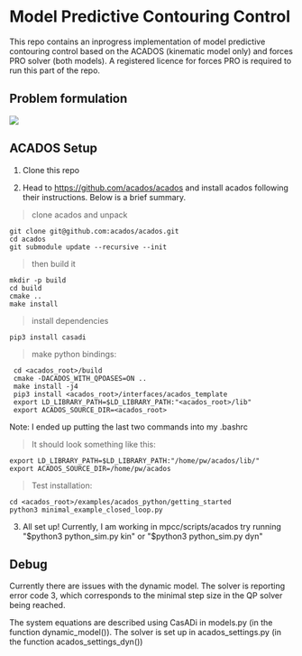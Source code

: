 # Model Predictive Contouring Control

This repo contains an inprogress implementation of model predictive contouring control based on the ACADOS (kinematic model only) and forces PRO solver (both models).  A registered licence for forces PRO is required to run this part of the repo. 

## Problem formulation
![](media/sample_track.gif)

## ACADOS Setup

1. Clone this repo

2. Head to https://github.com/acados/acados and install acados following their instructions.
   Below is a brief summary.
 > clone acados and unpack
 ```shell
 git clone git@github.com:acados/acados.git
 cd acados
 git submodule update --recursive --init
 ```
 > then build it
 ```shell
 mkdir -p build
 cd build 
 cmake ..  
 make install
 ```
 > install dependencies
 ```shell
 pip3 install casadi
 ```
 >make python bindings:
```shell
 cd <acados_root>/build
 cmake -DACADOS_WITH_QPOASES=ON ..
 make install -j4
 pip3 install <acados_root>/interfaces/acados_template
 export LD_LIBRARY_PATH=$LD_LIBRARY_PATH:"<acados_root>/lib"
 export ACADOS_SOURCE_DIR=<acados_root>
 ```   
Note: I ended up putting the last two commands into my .bashrc
 >It should look something like this:
 ```shell
 export LD_LIBRARY_PATH=$LD_LIBRARY_PATH:"/home/pw/acados/lib/"
 export ACADOS_SOURCE_DIR=/home/pw/acados
 ```
>Test installation:
   ```shell
   cd <acados_root>/examples/acados_python/getting_started
   python3 minimal_example_closed_loop.py 
   ```
3.  All set up!
    Currently, I am working in mpcc/scripts/acados
    try running "$python3 python_sim.py kin" or "$python3 python_sim.py dyn" 
    
## Debug

Currently there are issues with the dynamic model. The solver is reporting error code 3, which corresponds to the minimal step size in the QP solver being reached.

The system equations are described using CasADi in models.py (in the function dynamic_model()). The solver is set up in acados_settings.py (in the function acados_settings_dyn())
